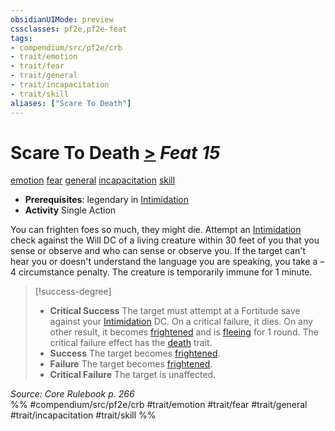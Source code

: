```yaml
---
obsidianUIMode: preview
cssclasses: pf2e,pf2e-feat
tags:
- compendium/src/pf2e/crb
- trait/emotion
- trait/fear
- trait/general
- trait/incapacitation
- trait/skill
aliases: ["Scare To Death"]
---
```

# Scare To Death  [>](rules/core-rulebook/chapter-9-playing-the-game.md#Actions "Single Action") *Feat 15*  
[emotion](rules/traits/emotion.md "Emotion Effect Trait")  [fear](rules/traits/fear.md "Fear Effect Trait")  [general](rules/traits/general.md "General Feat Trait")  [incapacitation](rules/traits/incapacitation.md "Incapacitation Effect Trait")  [skill](rules/traits/skill.md "Skill Feat Trait")  

- **Prerequisites**: legendary in [Intimidation](compendium/skills.md#Intimidation)
- **Activity** Single Action

You can frighten foes so much, they might die. Attempt an [Intimidation](compendium/skills.md#Intimidation) check against the Will DC of a living creature within 30 feet of you that you sense or observe and who can sense or observe you. If the target can't hear you or doesn't understand the language you are speaking, you take a –4 circumstance penalty. The creature is temporarily immune for 1 minute.

> [!success-degree] 
> - **Critical Success** The target must attempt at a Fortitude save against your [Intimidation](compendium/skills.md#Intimidation) DC. On a critical failure, it dies. On any other result, it becomes [frightened](rules/conditions.md#Frightened) and is [fleeing](rules/conditions.md#Fleeing) for 1 round. The critical failure effect has the [death](rules/traits/death.md "Death Effect Trait") trait.
> - **Success** The target becomes [frightened](rules/conditions.md#Frightened).
> - **Failure** The target becomes [frightened](rules/conditions.md#Frightened).
> - **Critical Failure** The target is unaffected.

*Source: Core Rulebook p. 266*  
%% #compendium/src/pf2e/crb #trait/emotion #trait/fear #trait/general #trait/incapacitation #trait/skill %%
